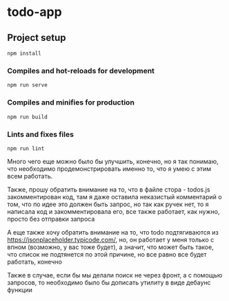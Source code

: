 # todo-app

## Project setup
```
npm install
```

### Compiles and hot-reloads for development
```
npm run serve
```

### Compiles and minifies for production
```
npm run build
```

### Lints and fixes files
```
npm run lint
```

Много чего еще можно было бы улучшить, конечно, но я так понимаю, что необходимо продемонстрировать именно то, что я умею с этим всем работать.

Также, прошу обратить внимание на то, что в файле стора - todos.js закомментирован код, там я даже оставила неказистый комментарий о том, что по идее это должен быть запрос, но так как ручек нет, то я написала код и закомментировала его, все также работает, как нужно, просто без отправки запроса

А еще также хочу обратить внимание на то, что todo подтягиваются из https://jsonplaceholder.typicode.com/, но, он работает у меня только с впном (возможно, у вас тоже будет), а значит, что может быть такое, что список не подтянется по этой причине, но все равно все будет работать, конечно

Также в случае, если бы мы делали поиск не через фронт, а с помощью запросов, то необходимо было бы дописать утилиту в виде дебаунс функции